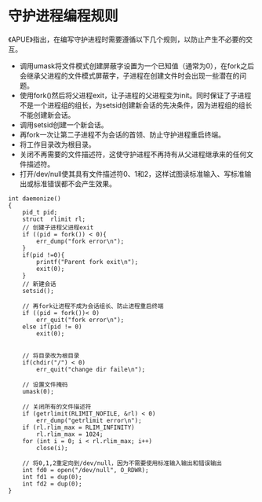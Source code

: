 # 守护进程编程规则
《APUE》指出，在编写守护进程时需要遵循以下几个规则，以防止产生不必要的交互。  
* 调用umask将文件模式创建屏蔽字设置为一个已知值（通常为0），在fork之后会继承父进程的文件模式屏蔽字，子进程在创建文件时会出现一些潜在的问题。  
* 使用fork()然后将父进程exit，让子进程的父进程变为init。同时保证了子进程不是一个进程组的组长，为setsid创建新会话的先决条件，因为进程组的组长不能创建新会话。  
* 调用setsid创建一个新会话。  
* 再fork一次让第二子进程不为会话的首领、防止守护进程重启终端。  
* 将工作目录改为根目录。  
* 关闭不再需要的文件描述符，这使守护进程不再持有从父进程继承来的任何文件描述符。  
* 打开/dev/null使其具有文件描述符0、1和2，这样试图读标准输入、写标准输出或标准错误都不会产生效果。  

```
int daemonize()
{
    pid_t pid;
    struct  rlimit rl;
    // 创建子进程父进程exit
    if ((pid = fork()) < 0){
        err_dump("fork error\n");
    }
    if(pid !=0){
        printf("Parent fork exit\n");
        exit(0);
    }
    // 新建会话
    setsid();

    // 再fork让进程不成为会话组长、防止进程重启终端
    if ((pid = fork())< 0)
        err_quit("fork error\n");
    else if(pid != 0)
        exit(0);
    

    // 将目录改为根目录
    if(chdir("/") < 0)
        err_quit("change dir faile\n");

    // 设置文件掩码
    umask(0);

    // 关闭所有的文件描述符
    if (getrlimit(RLIMIT_NOFILE, &rl) < 0)
        err_dump("getrlimit error\n");
    if (rl.rlim_max = RLIM_INFINITY)
        rl.rlim_max = 1024;
    for (int i = 0; i < rl.rlim_max; i++)
        close(i);

    // 将0,1,2重定向到/dev/null，因为不需要使用标准输入输出和错误输出
    int fd0 = open("/dev/null", O_RDWR);
    int fd1 = dup(0);
    int fd2 = dup(0);
}
```